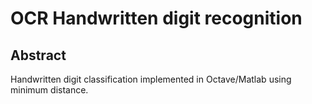 # OCR Handwritten digit recognition

## Abstract

Handwritten digit classification implemented in Octave/Matlab using minimum distance.
